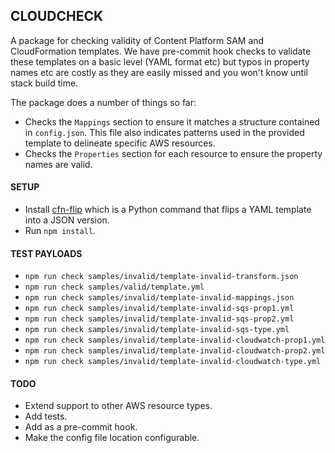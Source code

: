 ## CLOUDCHECK

A package for checking validity of Content Platform SAM and CloudFormation templates. We have
pre-commit hook checks to validate these templates on a basic level (YAML format etc) but typos in property names etc are costly as they are
easily missed and you won't know until stack build time.

The package does a number of things so far:

* Checks the ```Mappings``` section to ensure it
matches a structure contained in ```config.json```. This file also indicates patterns used in the provided template to delineate specific AWS resources.
* Checks the ```Properties``` section for each
resource to ensure the property names are valid.

#### SETUP

* Install [cfn-flip](https://github.com/awslabs/aws-cfn-template-flip) which is a Python command that flips a YAML template into a JSON version.
* Run ```npm install```.

#### TEST PAYLOADS

* ```npm run check samples/invalid/template-invalid-transform.json```
* ```npm run check samples/valid/template.yml```
* ```npm run check samples/invalid/template-invalid-mappings.json```
* ```npm run check samples/invalid/template-invalid-sqs-prop1.yml```
* ```npm run check samples/invalid/template-invalid-sqs-prop2.yml```
* ```npm run check samples/invalid/template-invalid-sqs-type.yml```
* ```npm run check samples/invalid/template-invalid-cloudwatch-prop1.yml```
* ```npm run check samples/invalid/template-invalid-cloudwatch-prop2.yml```
* ```npm run check samples/invalid/template-invalid-cloudwatch-type.yml```

#### TODO

* Extend support to other AWS resource types.
* Add tests.
* Add as a pre-commit hook.
* Make the config file location configurable.